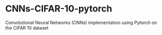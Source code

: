 # CNNs-CIFAR-10-pytorch
Convolutional Neural Networks (CNNs) implementation using Pytorch on the CIFAR 10 dataset
